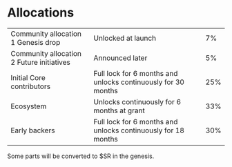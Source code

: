 # Allocations

|                                           |                                                               |     |
| ----------------------------------------- | ------------------------------------------------------------- | --- |
| Community allocation 1 Genesis drop       | Unlocked at launch                                            | 7%  |
| Community allocation 2 Future initiatives | Announced later                                               | 5%  |
| Initial Core contributors                 | Full lock for 6 months and unlocks continuously for 30 months | 25% |
| Ecosystem                                 | Unlocks continuously for 6 months at grant                    | 33% |
| Early backers                             | Full lock for 6 months and unlocks continuously for 18 months | 30% |

Some parts will be converted to $SR in the genesis.
